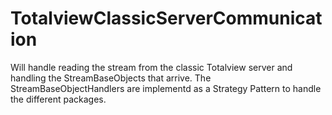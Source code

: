 # TotalviewClassicServerCommunication

Will handle reading the stream from the classic Totalview server and handling the StreamBaseObjects that arrive. The StreamBaseObjectHandlers are implementd as a Strategy Pattern to handle the different packages.
